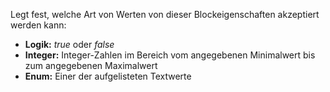 Legt fest, welche Art von Werten von dieser Blockeigenschaften akzeptiert werden kann:

- **Logik:** _true_ oder _false_
- **Integer:** Integer-Zahlen im Bereich vom angegebenen Minimalwert bis zum angegebenen Maximalwert
- **Enum:** Einer der aufgelisteten Textwerte